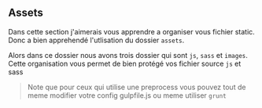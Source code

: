Assets
------

Dans cette section j'aimerais vous apprendre a organiser vous fichier static. Donc a bien apprehendé l'utlisation
du dossier `assets`.

Alors dans ce dossier nous avons trois dossier qui sont `js`, `sass` et `images`.
Cette organisation vous permet de bien protégé vos fichier source `js` et sass

> Note que pour ceux qui utilise une preprocess vous pouvez tout de meme modifier votre config gulpfile.js ou meme
> utiliser `grunt`